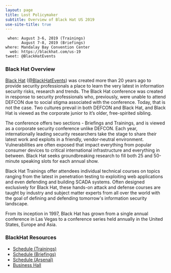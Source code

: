 ```yaml
---
layout: page
title: Lost Policymaker
subtitle: Overview of Black Hat US 2019
use-site-title: true
---
```


```
 when: August 3-6, 2019 (Trainings)
       August 7-8, 2019 (Briefings)
where: Mandalay Bay Convention Center
  web: https://blackhat.com/us-19
tweet: @BlackHatEvents
```

### Black Hat Overview

[Black Hat](https://blackhat.com/us-19) ([@BlackHatEvents](https://twitter.com/blackhatevents)) was created more than 20 years ago to provide security professionals a place to learn the very latest in information security risks, research and trends. The Black Hat conference was created in response to security professionals who, previously, were unable to attend DEFCON due to social stigma associated with the conference. Today, that is not the case. Two cultures prevail in both DEFCON and Black Hat, and Black Hat is viewed as the corporate junior to it’s older, free-spirited sibling.

The conference offers two sections - Briefings and Trainings, and is viewed as a corporate security conference unlike DEFCON. Each year, internationally leading security researchers take the stage to share their latest work and exploits in a friendly, vendor-neutral environment. Vulnerabilities are often exposed that impact everything from popular consumer devices to critical international infrastructure and everything in between. Black Hat seeks groundbreaking research to fill both 25 and 50-minute speaking slots for each annual show.

Black Hat Trainings offer attendees individual technical courses on topics ranging from the latest in penetration testing to exploiting web applications and even defending and building SCADA systems. Often designed exclusively for Black Hat, these hands-on attack and defense courses are taught by industry and subject matter experts from all over the world with the goal of defining and defending tomorrow's information security landscape.

From its inception in 1997, Black Hat has grown from a single annual conference in Las Vegas to a conference series held annually in the United States, Europe and Asia.


### BlackHat Resources
* [Schedule (Trainings)](https://www.blackhat.com/us-19/training/schedule/index.html)
* [Schedule (Briefings)](https://www.blackhat.com/us-19/briefings/schedule/index.html)
* [Schedule (Arsenal)](https://www.blackhat.com/us-19/arsenal/schedule/index.html)
* [Business Hall](https://www.blackhat.com/us-19/business-hall.html)
